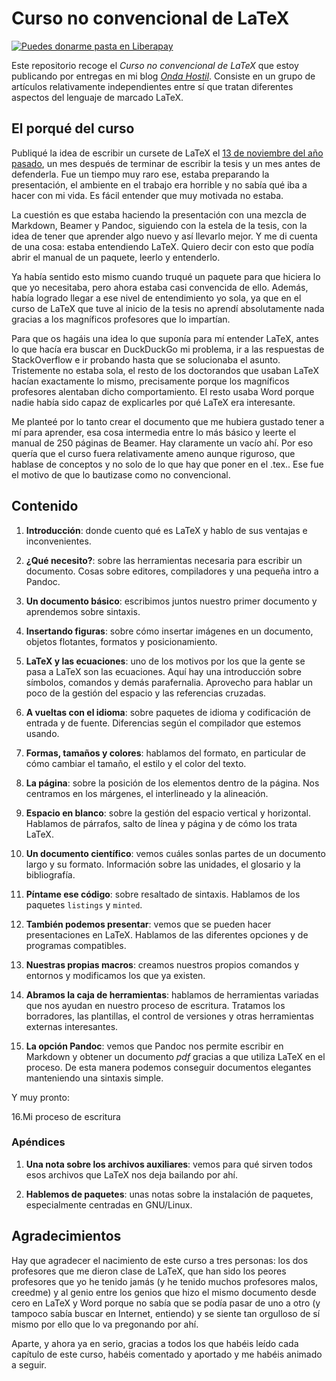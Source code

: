 # Curso no convencional de LaTeX

[![Puedes donarme pasta en Liberapay](https://liberapay.com/assets/widgets/donate.svg)](https://liberapay.com/Ondiz/donate)

Este repositorio recoge el *Curso no convencional de LaTeX* que
estoy publicando por entregas en mi blog
[*Onda Hostil*][ondahostil]. Consiste en un grupo de artículos
relativamente independientes entre sí que tratan diferentes aspectos
del lenguaje de marcado LaTeX.

[ondahostil]: https://ondahostil.wordpress.com/curso-no-convencional-de-latex

## El porqué del curso

Publiqué la idea de escribir un cursete de LaTeX el
[13 de noviembre del año pasado][idea], un mes después de terminar de
escribir la tesis y un mes antes de defenderla. Fue un tiempo muy raro
ese, estaba preparando la presentación, el ambiente en el trabajo era
horrible y no sabía qué iba a hacer con mi vida. Es fácil entender que
muy motivada no estaba.

[idea]: https://ondahostil.wordpress.com/2016/11/13/proyecto-curso-no-convencional-de-latex/

La cuestión es que estaba haciendo la presentación con una mezcla de
Markdown, Beamer y Pandoc, siguiendo con la estela de la tesis, con la
idea de tener que aprender algo nuevo y así llevarlo mejor. Y me di
cuenta de una cosa: estaba entendiendo LaTeX. Quiero decir con esto
que podía abrir el manual de un paquete, leerlo y entenderlo.

Ya había sentido esto mismo cuando truqué un paquete para que hiciera
lo que yo necesitaba, pero ahora estaba casi convencida de
ello. Además, había logrado llegar a ese nivel de entendimiento yo
sola, ya que en el curso de LaTeX que tuve al inicio de la tesis no
aprendí absolutamente nada gracias a los magníficos profesores que lo
impartían.

Para que os hagáis una idea lo que suponía para mí entender LaTeX,
antes lo que hacía era buscar en DuckDuckGo mi problema, ir a las
respuestas de StackOverflow e ir probando hasta que se solucionaba el
asunto. Tristemente no estaba sola, el resto de los doctorandos que
usaban LaTeX hacían exactamente lo mismo, precisamente porque los
magníficos profesores alentaban dicho comportamiento. El resto usaba
Word porque nadie había sido capaz de explicarles por qué LaTeX era
interesante.

Me planteé por lo tanto crear el documento que me hubiera gustado
tener a mí para aprender, esa cosa intermedia entre lo más básico y
leerte el manual de 250 páginas de Beamer. Hay claramente un vacío
ahí. Por eso quería que el curso fuera relativamente ameno aunque
riguroso, que hablase de conceptos y no solo de lo que hay que poner
en el .tex.. Ese fue el motivo de que lo bautizase como no
convencional.

## Contenido

1. **Introducción**: donde cuento qué es LaTeX y hablo de sus ventajas
   e inconvenientes.

2. **¿Qué necesito?**: sobre las herramientas necesaria para escribir
   un documento. Cosas sobre editores, compiladores y una pequeña
   intro a Pandoc.

3. **Un documento básico**: escribimos juntos nuestro primer
   documento y aprendemos sobre sintaxis.

4. **Insertando figuras**: sobre cómo insertar imágenes en un
   documento, objetos flotantes, formatos y posicionamiento.

5. **LaTeX y las ecuaciones**: uno de los motivos por los que la gente
   se pasa a LaTeX son las ecuaciones. Aquí hay una introducción sobre
   símbolos, comandos y demás parafernalia. Aprovecho para hablar un
   poco de la gestión del espacio y las referencias cruzadas.

6. **A vueltas con el idioma**: sobre paquetes de idioma y
   codificación de entrada y de fuente. Diferencias según el
   compilador que estemos usando.

7. **Formas, tamaños y colores**: hablamos del formato, en particular
   de cómo cambiar el tamaño, el estilo y el color del
   texto.
   
8. **La página**: sobre la posición de los elementos dentro de la
   página. Nos centramos en los márgenes, el interlineado y la
   alineación.

9. **Espacio en blanco**: sobre la gestión del espacio vertical y
   horizontal. Hablamos de párrafos, salto de línea y página
   y de cómo los trata LaTeX.

10. **Un documento científico**: vemos cuáles sonlas partes de un
    documento largo y su formato. Información sobre las unidades, el
    glosario y la bibliografía.

11. **Píntame ese código**: sobre resaltado de sintaxis. Hablamos de
    los paquetes `listings` y `minted`.

12. **También podemos presentar**: vemos que se pueden hacer
    presentaciones en LaTeX. Hablamos de las diferentes opciones y de
    programas compatibles.

13. **Nuestras propias macros**: creamos nuestros propios comandos y
	entornos y modificamos los que ya existen.

14. **Abramos la caja de herramientas**: hablamos de herramientas
    variadas que nos ayudan en nuestro proceso de escritura. Tratamos
    los borradores, las plantillas, el control de versiones y otras
    herramientas externas interesantes.

15. **La opción Pandoc**: vemos que Pandoc nos permite escribir en
	Markdown y obtener un documento *pdf* gracias a que utiliza LaTeX
	en el proceso. De esta manera podemos conseguir documentos
	elegantes manteniendo una sintaxis simple.

Y muy pronto:

16.Mi proceso de escritura

### Apéndices

1. **Una nota sobre los archivos auxiliares**: vemos para qué sirven
   todos esos archivos que LaTeX nos deja bailando por ahí.

2. **Hablemos de paquetes**: unas notas sobre la instalación de
   paquetes, especialmente centradas en GNU/Linux.

## Agradecimientos

Hay que agradecer el nacimiento de este curso a tres personas: los dos
profesores que me dieron clase de LaTeX, que han sido los peores
profesores que yo he tenido jamás (y he tenido muchos profesores
malos, creedme) y al genio entre los genios que hizo el mismo
documento desde cero en LaTeX y Word porque no sabía que se podía
pasar de uno a otro (y tampoco sabía buscar en Internet, entiendo) y
se siente tan orgulloso de sí mismo por ello que lo va pregonando por
ahí.

Aparte, y ahora ya en serio, gracias a todos los que habéis leído cada
capítulo de este curso, habéis comentado y aportado y me habéis
animado a seguir.
